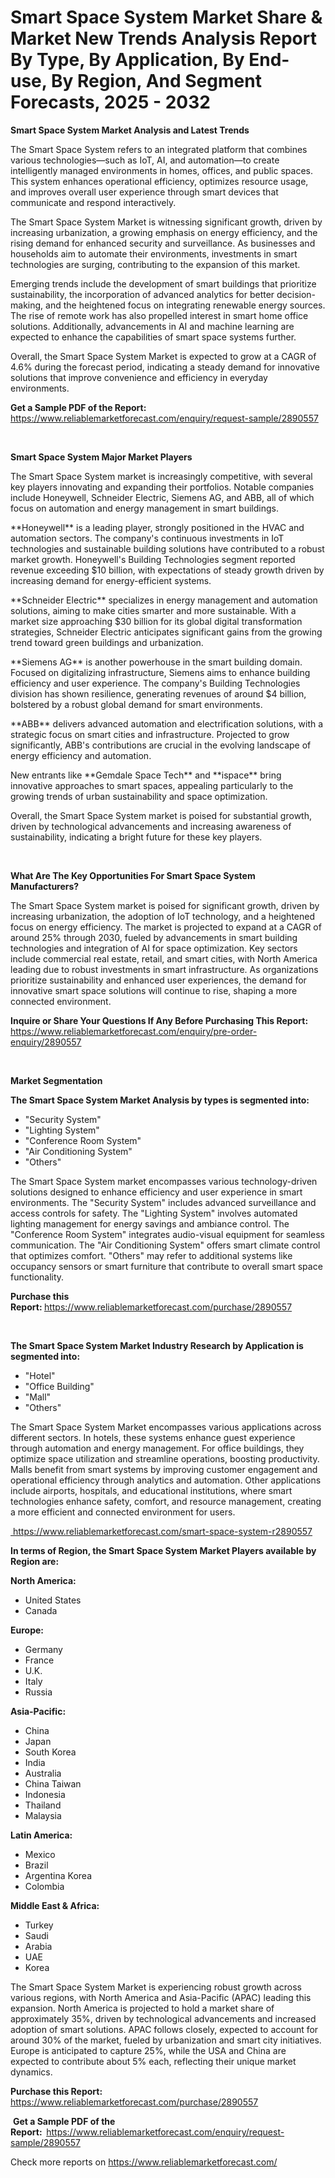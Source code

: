 <p><h1>Smart Space System Market Share & Market New Trends Analysis Report By Type, By Application, By End-use, By Region, And Segment Forecasts, 2025 - 2032</h1></p><p><strong>Smart Space System Market Analysis and Latest Trends</strong></p>
<p><p>The Smart Space System refers to an integrated platform that combines various technologies—such as IoT, AI, and automation—to create intelligently managed environments in homes, offices, and public spaces. This system enhances operational efficiency, optimizes resource usage, and improves overall user experience through smart devices that communicate and respond interactively.</p><p>The Smart Space System Market is witnessing significant growth, driven by increasing urbanization, a growing emphasis on energy efficiency, and the rising demand for enhanced security and surveillance. As businesses and households aim to automate their environments, investments in smart technologies are surging, contributing to the expansion of this market.</p><p>Emerging trends include the development of smart buildings that prioritize sustainability, the incorporation of advanced analytics for better decision-making, and the heightened focus on integrating renewable energy sources. The rise of remote work has also propelled interest in smart home office solutions. Additionally, advancements in AI and machine learning are expected to enhance the capabilities of smart space systems further.</p><p>Overall, the Smart Space System Market is expected to grow at a CAGR of 4.6% during the forecast period, indicating a steady demand for innovative solutions that improve convenience and efficiency in everyday environments.</p></p>
<p><strong>Get a Sample PDF of the Report:&nbsp;</strong> <a href="https://www.reliablemarketforecast.com/enquiry/request-sample/2890557?utm_campaign=2732&utm_medium=2&utm_source=Github&utm_content=ia&utm_term=14032025&utm_id=smart-space-system">https://www.reliablemarketforecast.com/enquiry/request-sample/2890557</a></p>
<p>&nbsp;</p>
<p><strong>Smart Space System Major Market Players</strong></p>
<p><p>The Smart Space System market is increasingly competitive, with several key players innovating and expanding their portfolios. Notable companies include Honeywell, Schneider Electric, Siemens AG, and ABB, all of which focus on automation and energy management in smart buildings.</p><p>**Honeywell** is a leading player, strongly positioned in the HVAC and automation sectors. The company's continuous investments in IoT technologies and sustainable building solutions have contributed to a robust market growth. Honeywell's Building Technologies segment reported revenue exceeding $10 billion, with expectations of steady growth driven by increasing demand for energy-efficient systems.</p><p>**Schneider Electric** specializes in energy management and automation solutions, aiming to make cities smarter and more sustainable. With a market size approaching $30 billion for its global digital transformation strategies, Schneider Electric anticipates significant gains from the growing trend toward green buildings and urbanization.</p><p>**Siemens AG** is another powerhouse in the smart building domain. Focused on digitalizing infrastructure, Siemens aims to enhance building efficiency and user experience. The company's Building Technologies division has shown resilience, generating revenues of around $4 billion, bolstered by a robust global demand for smart environments.</p><p>**ABB** delivers advanced automation and electrification solutions, with a strategic focus on smart cities and infrastructure. Projected to grow significantly, ABB's contributions are crucial in the evolving landscape of energy efficiency and automation.</p><p>New entrants like **Gemdale Space Tech** and **ispace** bring innovative approaches to smart spaces, appealing particularly to the growing trends of urban sustainability and space optimization.</p><p>Overall, the Smart Space System market is poised for substantial growth, driven by technological advancements and increasing awareness of sustainability, indicating a bright future for these key players.</p></p>
<p>&nbsp;</p>
<p><strong>What Are The Key Opportunities For Smart Space System Manufacturers?</strong></p>
<p><p>The Smart Space System market is poised for significant growth, driven by increasing urbanization, the adoption of IoT technology, and a heightened focus on energy efficiency. The market is projected to expand at a CAGR of around 25% through 2030, fueled by advancements in smart building technologies and integration of AI for space optimization. Key sectors include commercial real estate, retail, and smart cities, with North America leading due to robust investments in smart infrastructure. As organizations prioritize sustainability and enhanced user experiences, the demand for innovative smart space solutions will continue to rise, shaping a more connected environment.</p></p>
<p><strong>Inquire or Share Your Questions If Any Before Purchasing This Report:</strong> <a href="https://www.reliablemarketforecast.com/enquiry/pre-order-enquiry/2890557?utm_campaign=2732&utm_medium=2&utm_source=Github&utm_content=ia&utm_term=14032025&utm_id=smart-space-system">https://www.reliablemarketforecast.com/enquiry/pre-order-enquiry/2890557</a></p>
<p>&nbsp;</p>
<p><strong>Market Segmentation</strong></p>
<p><strong>The Smart Space System Market Analysis by types is segmented into:</strong></p>
<p><ul><li>"Security System"</li><li>"Lighting System"</li><li>"Conference Room System"</li><li>"Air Conditioning System"</li><li>"Others"</li></ul></p>
<p><p>The Smart Space System market encompasses various technology-driven solutions designed to enhance efficiency and user experience in smart environments. The "Security System" includes advanced surveillance and access controls for safety. The "Lighting System" involves automated lighting management for energy savings and ambiance control. The "Conference Room System" integrates audio-visual equipment for seamless communication. The "Air Conditioning System" offers smart climate control that optimizes comfort. "Others" may refer to additional systems like occupancy sensors or smart furniture that contribute to overall smart space functionality.</p></p>
<p><strong>Purchase this Report:&nbsp;</strong><a href="https://www.reliablemarketforecast.com/purchase/2890557?utm_campaign=2732&utm_medium=2&utm_source=Github&utm_content=ia&utm_term=14032025&utm_id=smart-space-system">https://www.reliablemarketforecast.com/purchase/2890557</a></p>
<p>&nbsp;</p>
<p><strong>The Smart Space System Market Industry Research by Application is segmented into:</strong></p>
<p><ul><li>"Hotel"</li><li>"Office Building"</li><li>"Mall"</li><li>"Others"</li></ul></p>
<p><p>The Smart Space System Market encompasses various applications across different sectors. In hotels, these systems enhance guest experience through automation and energy management. For office buildings, they optimize space utilization and streamline operations, boosting productivity. Malls benefit from smart systems by improving customer engagement and operational efficiency through analytics and automation. Other applications include airports, hospitals, and educational institutions, where smart technologies enhance safety, comfort, and resource management, creating a more efficient and connected environment for users.</p></p>
<p><a href="https://www.reliablemarketforecast.com/smart-space-system-r2890557?utm_campaign=2732&utm_medium=2&utm_source=Github&utm_content=ia&utm_term=14032025&utm_id=smart-space-system">&nbsp;https://www.reliablemarketforecast.com/smart-space-system-r2890557</a></p>
<p><strong>In terms of Region, the Smart Space System Market Players available by Region are:</strong></p>
<p>
    <p> <strong> North America: </strong>
        <ul>
            <li>United States</li>
            <li>Canada</li>
        </ul>
        </p> 
    <p> <strong> Europe: </strong>
        <ul>
            <li>Germany</li>
            <li>France</li>
            <li>U.K.</li>
            <li>Italy</li>
            <li>Russia</li>
        </ul>
        </p> 
    <p> <strong> Asia-Pacific: </strong>
        <ul>
            <li>China</li>
            <li>Japan</li>
            <li>South Korea</li>
            <li>India</li>
            <li>Australia</li>
            <li>China Taiwan</li>
            <li>Indonesia</li>
            <li>Thailand</li>
            <li>Malaysia</li>
        </ul>
        </p> 
    <p> <strong> Latin America: </strong>
        <ul>
            <li>Mexico</li>
            <li>Brazil</li>
            <li>Argentina Korea</li>
            <li>Colombia</li>
        </ul>
        </p> 
    <p> <strong> Middle East & Africa: </strong>
        <ul>
            <li>Turkey</li>
            <li>Saudi</li>
            <li>Arabia</li>
            <li>UAE</li>
            <li>Korea</li>
        </ul>
    </p>
    </p>
<p><p>The Smart Space System Market is experiencing robust growth across various regions, with North America and Asia-Pacific (APAC) leading this expansion. North America is projected to hold a market share of approximately 35%, driven by technological advancements and increased adoption of smart solutions. APAC follows closely, expected to account for around 30% of the market, fueled by urbanization and smart city initiatives. Europe is anticipated to capture 25%, while the USA and China are expected to contribute about 5% each, reflecting their unique market dynamics.</p></p>
<p><strong>Purchase this Report: </strong><a href="https://www.reliablemarketforecast.com/purchase/2890557?utm_campaign=2732&utm_medium=2&utm_source=Github&utm_content=ia&utm_term=14032025&utm_id=smart-space-system">https://www.reliablemarketforecast.com/purchase/2890557</a></p>
<p>&nbsp;<strong>Get a Sample PDF of the Report:&nbsp;&nbsp;</strong><a href="https://www.reliablemarketforecast.com/enquiry/request-sample/2890557?utm_campaign=2732&utm_medium=2&utm_source=Github&utm_content=ia&utm_term=14032025&utm_id=smart-space-system">https://www.reliablemarketforecast.com/enquiry/request-sample/2890557</a></p>
<p><strong></strong></p>
<p>Check more reports on <a href="https://www.reliablemarketforecast.com/?utm_campaign=2732&utm_medium=2&utm_source=Github&utm_content=ia&utm_term=14032025&utm_id=smart-space-system">https://www.reliablemarketforecast.com/</a></p>